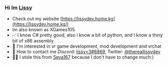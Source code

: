 ### Hi Im [Lissy](https://lissydev.home.kg/)
- Check out my website [https://lissydev.home.kg](https://lissydev.home.kg/)
- Im also known as XGames105
- ✅ I know C# pretty good, also i know a bit of python, and I know a thiny bit of x86 assembly
- 👀 I'm interested in vr game development, mod development and vrchat
- 💬 How to contact me Discord: [lissy<3#6869](https://discord.com/users/621724325845663744), Twitter: [@thereallissydev](https://twitter.com/thereallissydev)
- 🤏👀 I stole this from [Seva167](https://github.com/Seva167) because I don't have to change much:)
